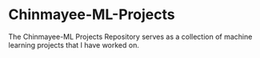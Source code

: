 # Chinmayee-ML-Projects
The Chinmayee-ML Projects Repository serves as a collection of machine learning projects that I have worked on.
